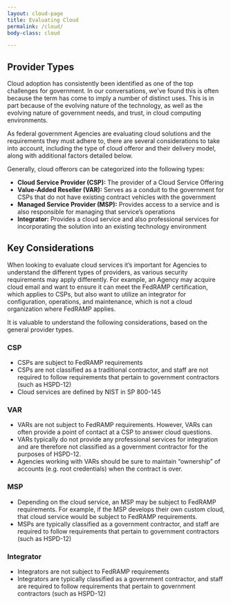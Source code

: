 ```yaml
---
layout: cloud-page
title: Evaluating Cloud
permalink: /cloud/
body-class: cloud

---
```

<div class="text-container">
<h2>Provider Types</h2>
<p>Cloud adoption has consistently been identified as one of the top challenges for government. In our conversations, we’ve found this is often because the term has come to imply a number of distinct uses. This is in part because of the evolving nature of the technology, as well as the evolving nature of government needs, and trust, in cloud computing environments.</p>

<p>As federal government Agencies are evaluating cloud solutions and the requirements they must adhere to, there are several considerations to take into account, including the type of cloud offeror and their delivery model, along with additional factors detailed below.</p>

<p>Generally, cloud offerors can be categorized into the following types:</p>
<ul>
<li><strong>Cloud Service Provider (CSP):</strong> The provider of a Cloud Service Offering</li>
<li><strong>Value-Added Reseller (VAR):</strong> Serves as a conduit to the government for CSPs that do not have existing contract vehicles with the government</li>
<li><strong>Managed Service Provider (MSP):</strong> Provides access to a service and is also responsible for managing that service’s operations</li>
<li><strong>Integrator:</strong> Provides a cloud service and also professional services for incorporating the solution into an existing technology environment</li>
</ul>
<h2>Key Considerations</h2>
<p>When looking to evaluate cloud services it’s important for Agencies to understand the different types of providers, as various security requirements may apply differently. For example, an Agency may acquire cloud email and want to ensure it can meet the FedRAMP certification, which applies to CSPs, but also want to utilize an integrator for configuration, operations, and maintenance, which is not a cloud organization where FedRAMP applies.</p>

<p>It is valuable to understand the following considerations, based on the general provider types.</p>
<h3>CSP</h3>
<ul>
<li>CSPs are subject to FedRAMP requirements</li>
<li>CSPs are not classified as a traditional contractor, and staff are not required to follow requirements that pertain to government contractors (such as HSPD-12)</li>
<li>Cloud services are defined by NIST in SP 800-145</li>
</ul>
<h3>VAR</h3>
<ul>
<li>VARs are not subject to FedRAMP requirements. However, VARs can often provide a point of contact at a CSP to answer cloud questions.</li>
<li>VARs typically do not provide any professional services for integration and are therefore not classified as a government contractor for the purposes of HSPD-12.</li>
<li>Agencies working with VARs should be sure to maintain “ownership” of accounts (e.g. root credentials) when the contract is over.</li>
</ul>
<h3>MSP</h3>
<ul>
<li>Depending on the cloud service, an MSP may be subject to FedRAMP requirements. For example, if the MSP develops their own custom cloud, that cloud service would be subject to FedRAMP requirements.</li>
<li>MSPs are typically classified as a government contractor, and staff are required to follow requirements that pertain to government contractors (such as HSPD-12)</li>
</ul>
<h3>Integrator</h3>
<ul>
<li>Integrators are not subject to FedRAMP requirements</li>
<li>Integrators are typically classified as a government contractor, and staff are required to follow requirements that pertain to government contractors (such as HSPD-12)</li>
</ul>
</div>
